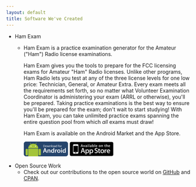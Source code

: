 ```yaml
--- 
layout: default
title: Software We've Created
---
```


* Ham Exam
  * Ham Exam is a practice examination generator for the Amateur ("Ham") Radio license examinations.
  
    Ham Exam gives you the tools to prepare for the FCC licensing exams for Amateur "Ham" Radio licenses. Unlike other programs, Ham Radio lets you test at any of the three license levels for one low price: Technician, General, or Amateur Extra. Every exam meets all the requirements set forth, so no matter what Volunteer Examination Coordinator is administering your exam (ARRL or otherwise), you'll be prepared. Taking practice examinations is the best way to ensure you'll be prepared for the exam; don't wait to start studying! With Ham Exam, you can take unlimited practice exams spanning the entire question pool from which *all* exams must draw!
    
    Ham Exam is available on the Android Market and the App Store.
    
    <a href="market://search?q=pname:com.maliceafterthought.hamexam"><img src="/static/android.png" alt="Android Market" title="Available on the Android Market" height="40" width="120" /></a>
    <a href="http://itunes.apple.com/us/app/ham-exam/id401049184"><img src="/static/appstore.png" alt="App Store" title="Available on the App Store" height="40" width="120" /></a>
* Open Source Work
  * Check out our contributions to the open source world on [GitHub][] and [CPAN][].
  
[GitHub]: http://github.com/ussjoin
[CPAN]: http://search.cpan.org/~ussjoin/
